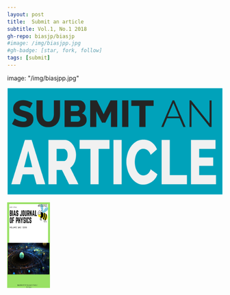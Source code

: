 ```yaml
---
layout: post
title:  Submit an article
subtitle: Vol.1, No.1 2018
gh-repo: biasjp/biasjp
#image: /img/biasjpp.jpg
#gh-badge: [star, fork, follow]
tags: [submit]
---
```


image: "/img/biasjpp.jpg"


<a href="https://www.manuscriptlink.com/journals/biasjp"><img border="0" alt="Submit" src="/img/submit.png">

<img src="/img/biasjpp.jpg" alt="BIASJP" style="width:100px;height:200px;">
